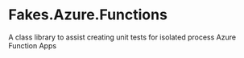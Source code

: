 # Fakes.Azure.Functions
A class library to assist creating unit tests for isolated process Azure Function Apps
